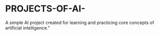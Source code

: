 # PROJECTS-OF-AI-
A simple AI project created for learning and practicing core concepts of artificial intelligence."
